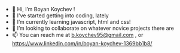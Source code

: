 - 👋 Hi, I’m Boyan Koychev !
- 👀 I've started getting into coding, lately
- 🌱 I’m currently learning javascript, html and css!
- 💞️ I’m looking to collaborate on whatever novice projects there are
- 📫 You can reach me at b.koychev95@gmail.com , or https://www.linkedin.com/in/boyan-koychev-1369bb1b8/


<!---
BoyanK95/BoyanK95 is a ✨ special ✨ repository because its `README.md` (this file) appears on your GitHub profile.
You can click the Preview link to take a look at your changes.
--->
